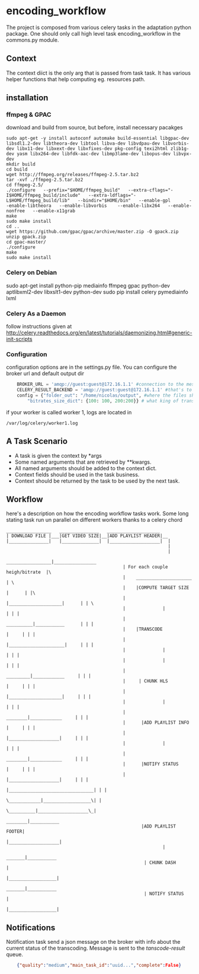 # encoding_workflow #

The project is composed from various celery tasks in the adaptation python package. One should only call high level task encoding_workflow in the commons.py module.

## Context ##

The context diict is the only arg that is passed from task task. It has various helper functions that help computing eg. resources path.

## installation ##

### ffmpeg & GPAC ###

download and build from source, but before, install necessary pacakges

    sudo apt-get -y install autoconf automake build-essential libgpac-dev libsdl1.2-dev libtheora-dev libtool libva-dev libvdpau-dev libvorbis-dev libx11-dev libxext-dev libxfixes-dev pkg-config texi2html zlib1g-dev yasm libx264-dev libfdk-aac-dev libmp3lame-dev libopus-dev libvpx-dev
    mkdir build
    cd build
    wget http://ffmpeg.org/releases/ffmpeg-2.5.tar.bz2
    tar -xvf ./ffmpeg-2.5.tar.bz2 
    cd ffmpeg-2.5/
    ./configure   --prefix="$HOME/ffmpeg_build"   --extra-cflags="-I$HOME/ffmpeg_build/include"   --extra-ldflags="-L$HOME/ffmpeg_build/lib"   --bindir="$HOME/bin"   --enable-gpl       --enable-libtheora   --enable-libvorbis    --enable-libx264   --enable-nonfree   --enable-x11grab
    make
    sudo make install
    cd ..
    wget https://github.com/gpac/gpac/archive/master.zip -O gpack.zip
    unzip gpack.zip 
    cd gpac-master/
    ./configure 
    make
    sudo make install



### Celery on Debian ###

sudo apt-get install python-pip mediainfo ffmpeg gpac python-dev aptlibxml2-dev libxslt1-dev python-dev
sudo pip install celery pymediainfo lxml

### Celery As a Daemon ###

follow instructions given at http://celery.readthedocs.org/en/latest/tutorials/daemonizing.html#generic-init-scripts

### Configuration ###

configuration options are in the settings.py file. You can configure the broker url and default output dir

```python
    BROKER_URL = 'amqp://guest:guest@172.16.1.1' #connection to the message broker
    CELERY_RESULT_BACKEND = 'amqp://guest:guest@172.16.1.1' #that's to connect to result backend
    config = {"folder_out": "/home/nicolas/output", #where the files should be writt en
        "bitrates_size_dict": {100: 100, 200:200}} # what king of transcoding should be done
```

if your worker is called worker 1, logs are located in 

    /var/log/celery/worker1.log

## A Task Scenario ##

* A task is given the context by *args
* Some named arguments that are retrieved by **kwargs. 
* All named arguments should be added to the context dict. 
* Context fields should be used in the task business. 
* Context should be returned by the task to be used by the next task.


## Workflow ##
here's a description on how the encoding workflow tasks work. Some long stating task run un parallel on different workers thanks to a celery chord

    _________________   _______________   ____________________
    | DOWNLOAD FILE |___|GET VIDEO SIZE|__|ADD PLAYLIST HEADER|__     
    |_______________|   |______________|  |___________________|  |
                                                                 |
                                                                 |
                                                _________________|________________
                                                | For each couple heigh/bitrate  |\
                                                |    _____________________       | \
                                                |    |COMPUTE TARGET SIZE |      | |\
                                                |    |____________________|      | | \
                                                |              |                 | | |
                                                |    __________|___________      | | |
                                                |    |TRANSCODE            |     | | |
                                                |    |_____________________|     | | |
                                                |              |                 | | |
                                                |              |                 | | |
                                                |     _________|____________     | | |
                                                |     | CHUNK HLS          |     | | |
                                                |     |____________________|     | | |
                                                |              |                 | | |
                                                |      ________|____________     | | |
                                                |      |ADD PLAYLIST INFO  |     | | |
                                                |      |___________________|     | | |
                                                |              |                 | | |
                                                |      ________|____________     | | |
                                                |      |NOTIFY STATUS      |     | | |
                                                |      |___________________|     | | |
                                                |________________________________| | |
                                                  \____________|__________________\| |
                                                    \__________|___________________\_|
                                                       ________|___________
                                                       |ADD PLAYLIST FOOTER|
                                                       |___________________|
                                                               |
                                                        _______|___________
                                                        | CHUNK DASH       |
                                                        |__________________|
                                                        _______|___________
                                                        | NOTIFY STATUS    |
                                                        |__________________|


## Notifications ##

Notification task send a json message on the broker with info about the current status of the transcoding. Message is sent to the *tanscode-result* queue.

```json
    {"quality":"medium","main_task_id":"uuid...","complete":False}
```
